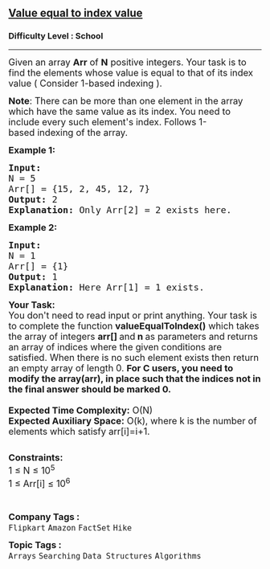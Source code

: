 <h2><a href="https://www.geeksforgeeks.org/problems/value-equal-to-index-value1330/1?page=1&status=unsolved&sprint=94ade6723438d94ecf0c00c3937dad55&sprint=94ade6723438d94ecf0c00c3937dad55&sortBy=submissions">Value equal to index value</a></h2><h3>Difficulty Level : School</h3><hr><div class="problems_problem_content__Xm_eO"><p><span style="font-size: 18px;">Given an array <strong>Arr</strong> of <strong>N</strong> positive integers. Your task is to find the elements whose value is equal to that of its index value (&nbsp;Consider 1-based indexing ).</span></p>
<p><span style="font-size: 18px;"><strong>Note</strong>: There can be more than one element in the array which have the same value as its index. You need to include every such element's index.&nbsp;Follows 1-based&nbsp;indexing of the array. </span></p>
<p><span style="font-size: 18px;"><strong>Example 1:</strong></span></p>
<pre><span style="font-size: 18px;"><strong>Input:
</strong>N = 5
Arr[] = {15, 2, 45, 12, 7}
<strong>Output:</strong> 2
<strong>Explanation:</strong> Only Arr[2] = 2 exists here.</span></pre>
<p><span style="font-size: 18px;"><strong>Example 2:</strong></span></p>
<pre><span style="font-size: 18px;"><strong>Input:</strong> 
N = 1
Arr[] = {1}
<strong>Output:</strong> 1
<strong>Explanation:</strong> Here Arr[1] = 1 exists.</span></pre>
<p><span style="font-size: 18px;"><strong>Your Task:&nbsp;&nbsp;</strong><br>You don't need to read input or print anything. Your task is to complete the function&nbsp;<strong>valueEqualToIndex()</strong>&nbsp;which takes the array of integers&nbsp;<strong>arr[]</strong><strong>&nbsp;</strong>and<strong>&nbsp;n&nbsp;</strong>as parameters and returns an array of indices where the given conditions are satisfied. When there is no such element exists then return an empty array of length 0. <strong>For C users, you need to modify the array(arr), in place such that the indices not in the final answer should be marked 0.</strong><br><br><strong>Expected Time Complexity:</strong>&nbsp;O(N)<br><strong>Expected Auxiliary Space:</strong> O(k), where k is the number of elements which satisfy arr[i]=i+1.</span><br>&nbsp;</p>
<p><span style="font-size: 18px;"><strong>Constraints:</strong><br>1 ≤ N ≤ 10<sup>5</sup><br>1 ≤ Arr[i] ≤ 10<sup>6</sup></span></p>
<p>&nbsp;</p></div><p><span style=font-size:18px><strong>Company Tags : </strong><br><code>Flipkart</code>&nbsp;<code>Amazon</code>&nbsp;<code>FactSet</code>&nbsp;<code>Hike</code>&nbsp;<br><p><span style=font-size:18px><strong>Topic Tags : </strong><br><code>Arrays</code>&nbsp;<code>Searching</code>&nbsp;<code>Data Structures</code>&nbsp;<code>Algorithms</code>&nbsp;